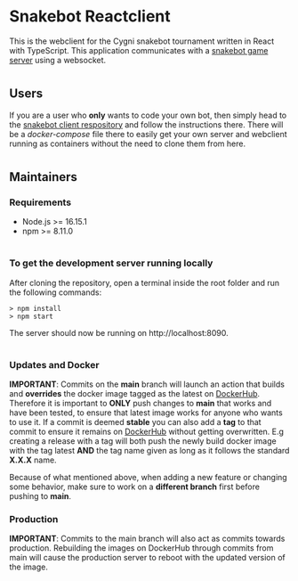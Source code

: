 # Snakebot Reactclient

This is the webclient for the Cygni snakebot tournament written in React with TypeScript. This application communicates with a [snakebot game server](https://github.com/cygni/snakebot) using a websocket.

#

## Users

If you are a user who **only** wants to code your own bot, then simply head to the [snakebot client respository](https://github.com/cygni/snakebot-client-js) and follow the instructions there. There will be a _docker-compose_ file there to easily get your own server and webclient running as containers without the need to clone them from here.

#

## Maintainers

### Requirements

- Node.js >= 16.15.1
- npm >= 8.11.0

#

### To get the development server running locally

After cloning the repository, open a terminal inside the root folder and run the following commands:

```
> npm install
> npm start
```

The server should now be running on http://localhost:8090.

#

### **Updates and Docker**

**IMPORTANT**: Commits on the **main** branch will launch an action that builds and **overrides** the docker image tagged as the latest on [DockerHub](https://hub.docker.com/repository/docker/cygni/snakebot-reactclient). Therefore it is important to **ONLY** push changes to **main** that works and have been tested, to ensure that latest image works for anyone who wants to use it. If a commit is deemed **stable** you can also add a **tag** to that commit to ensure it remains on [DockerHub](https://hub.docker.com/repository/docker/cygni/snakebot-reactclient) without getting overwritten. E.g creating a release with a tag will both push the newly build docker image with the tag latest **AND** the tag name given as long as it follows the standard **X.X.X** name.

Because of what mentioned above, when adding a new feature or changing some behavior, make sure to work on a **different branch** first before pushing to **main**.

### **Production**

**IMPORTANT**: Commits to the main branch will also act as commits towards production. Rebuilding the images on DockerHub through commits from main will cause the production server to reboot with the updated version of the image.

#
